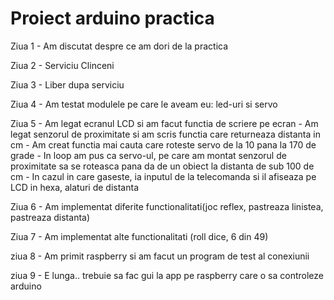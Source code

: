 # Proiect arduino practica

Ziua 1 - Am discutat despre ce am dori de la practica

Ziua 2 - Serviciu Clinceni

Ziua 3 - Liber dupa serviciu

Ziua 4 - Am testat modulele pe care le aveam eu: led-uri si servo

Ziua 5 - Am legat ecranul LCD si am facut functia de scriere pe ecran
	   - Am legat senzorul de proximitate si am scris functia care returneaza distanta in cm
	   - Am creat functia mai cauta care roteste servo de la 10 pana la 170 de grade
	   - In loop am pus ca servo-ul, pe care am montat senzorul de proximitate sa se roteasca pana da de un obiect la distanta de sub 100 de cm
	   - In cazul in care gaseste, ia inputul de la telecomanda si il afiseaza pe LCD in hexa, alaturi de distanta

Ziua 6 - Am implementat diferite functionalitati(joc reflex, pastreaza linistea, pastreaza distanta)

Ziua 7 - Am implementat alte functionalitati (roll dice, 6 din 49)

ziua 8 - Am primit raspberry si am facut un program de test al conexiunii

ziua 9 - E lunga.. trebuie sa fac gui la app pe raspberry care o sa controleze arduino